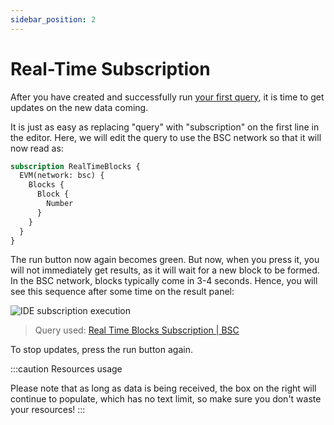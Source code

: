 ```yaml
---
sidebar_position: 2
---
```


# Real-Time Subscription

After you have created and successfully run [your first query](/docs/start/first-query), it is time to
get updates on the new data coming.

It is just as easy as replacing "query" with "subscription" on the first line in the editor.
Here, we will edit the query to use the BSC network so that it will now read as:

```graphql
subscription RealTimeBlocks {
  EVM(network: bsc) {
    Blocks {
      Block {
        Number
      }
    }
  }
}
```

The run button now again becomes green. But now, when you press it, you will not 
immediately get results, as it will wait for a new block to be formed. In the BSC network, blocks typically come in 3-4 seconds. Hence, you will see this sequence after some time
on the result panel:

![IDE subscription execution](/img/ide/ide_subscription.gif)

> Query used: [Real Time Blocks Subscription | BSC](https://graphql.bitquery.io/ide/Real-Time-Blocks-Subscription--BSC)

To stop updates, press the run button again.


:::caution Resources usage

Please note that as long as data is being received, the box on the right will continue to populate, which has no text limit, so make sure you don't waste your resources!
:::
